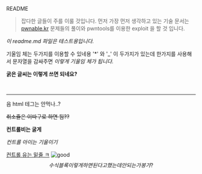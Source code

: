 README

> 잡다한 글들이 주를 이룰 것입니다. 먼저 가장 먼저 생각하고 있는 기술 문서는 [pwnable.kr](http://pwnable.kr) 문제들의 풀이와 pwntools를 이용한 exploit 을 할 것 입니다.



*이 readme.md 파일은 테스트용입니다.*

기울임 체는 두가지를 이용할 수 있네용 '*' 와 '_' 이 두가지가 있는데 한가지를 사용해서 문자열을 감싸주면 _이렇게 기울임 체가 됩니다._

**굵은 글씨는 이렇게 쓰면 되네요?**

<br>

<hr>

음 html 테그는 안먹나..?

~~취소줄은 이따구로 하면 됨??~~

**컨트롤비는 굴게**

*컨트롤 아이는 기울이기*

<u>컨트롤 유는 밑줄 ㅋ</u>
![good](https://user-images.githubusercontent.com/32171039/42396431-8cee65da-819c-11e8-9ea7-0892e5ede710.jpg)
$$
수식 블록 이렇게 하면 된다고 했는데 안되는가봉가?
$$
